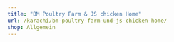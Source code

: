 ```yaml
---
title: "BM Poultry Farm & JS chicken Home"
url: /karachi/bm-poultry-farm-und-js-chicken-home/
shop: Allgemein
---
```

